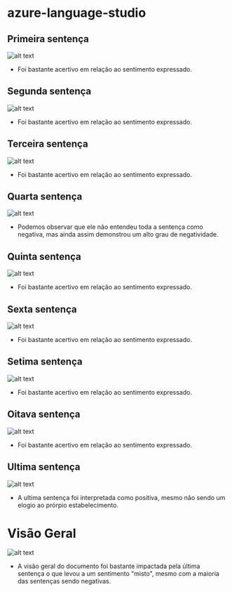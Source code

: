 # azure-language-studio

## Primeira sentença
![alt text](image.png)
- Foi bastante acertivo em relação ao sentimento expressado.

## Segunda sentença
![alt text](image-1.png)
- Foi bastante acertivo em relação ao sentimento expressado.

## Terceira sentença
![alt text](image-2.png)
- Foi bastante acertivo em relação ao sentimento expressado.

## Quarta sentença
![alt text](image-3.png)
- Podemos observar que ele não entendeu toda a sentença como negativa, mas ainda assim demonstrou um alto grau de negatividade.

## Quinta sentença
![alt text](image-4.png)
- Foi bastante acertivo em relação ao sentimento expressado.

## Sexta sentença
![alt text](image-5.png)
- Foi bastante acertivo em relação ao sentimento expressado.

## Setima sentença
![alt text](image-6.png)
- Foi bastante acertivo em relação ao sentimento expressado.

## Oitava sentença
![alt text](image-7.png)
- Foi bastante acertivo em relação ao sentimento expressado.

## Ultima sentença
![alt text](image-8.png)
- A ultima sentença foi interpretada como positiva, mesmo não sendo um elogio ao prórpio estabelecimento.

# Visão Geral
![alt text](image-9.png)
- A visão geral do documento foi bastante impactada pela última sentença o que levou a um sentimento "misto", mesmo com a maioria das sentenças sendo negativas. 